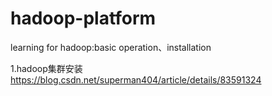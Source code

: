 # hadoop-platform
learning for hadoop:basic operation、installation

1.hadoop集群安装
https://blog.csdn.net/superman404/article/details/83591324
